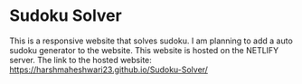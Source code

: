 # Sudoku Solver
This is a responsive website that solves sudoku.
I am planning to add a auto sudoku generator to the website.
This website is hosted on the NETLIFY server. 
The link to the hosted website: https://harshmaheshwari23.github.io/Sudoku-Solver/
